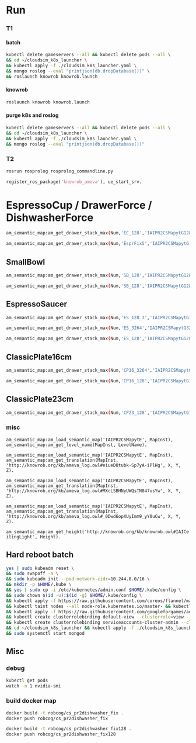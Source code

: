# Run

### T1

#### batch 

```bash
kubectl delete gameservers --all && kubectl delete pods --all \
&& cd ~/cloudsim_k8s_launcher \
&& kubectl apply -f ./cloudsim_k8s_launcher.yaml \
&& mongo roslog --eval "printjson(db.dropDatabase())" \
&& roslaunch knowrob knowrob.launch
```

#### knowrob 
```bash
roslaunch knowrob knowrob.launch
```

#### purge k8s and roslog
```bash
kubectl delete gameservers --all && kubectl delete pods --all \
&& cd ~/cloudsim_k8s_launcher \
&& kubectl apply -f ./cloudsim_k8s_launcher.yaml \
&& mongo roslog --eval "printjson(db.dropDatabase())"
```

### T2

```bash
rosrun rosprolog rosprolog_commandline.py
```

```pl
register_ros_package('knowrob_ameva'), ue_start_srv.
```

# EspressoCup / DrawerForce / DishwasherForce

```bash
am_semantic_map:am_get_drawer_stack_max(Num,'EC_128','IAIPR2CSMapytG128','http://knowrob.org/kb/knowrob.owl#EspressoCup','http://knowrob.org/kb/ameva_log.owl#5hJLcyxGBEaaac6EwzeRQQ', 13, 0, 0, 45, 0, 0, 'http://knowrob.org/kb/ameva_log.owl#eiueD8tubk-Sp7yA-iPlHg', 'http://knowrob.org/kb/ameva_log.owl#MXcLSBHNyUWQsTN847usYw', 'http://knowrob.org/kb/ameva_log.owl#_0Dwd6opXUyImm9_yY0uCw', 5, 0, 0, 1).

am_semantic_map:am_get_drawer_stack_max(Num,'EsprFix5','IAIPR2CSMapytG','http://knowrob.org/kb/knowrob.owl#EspressoCup','http://knowrob.org/kb/ameva_log.owl#5hJLcyxGBEaaac6EwzeRQQ', 13, 0, 0, 45, 0, 0, 'http://knowrob.org/kb/ameva_log.owl#eiueD8tubk-Sp7yA-iPlHg', 'http://knowrob.org/kb/ameva_log.owl#MXcLSBHNyUWQsTN847usYw', 'http://knowrob.org/kb/ameva_log.owl#_0Dwd6opXUyImm9_yY0uCw', 5, 0, 0, 1).
```

## SmallBowl

```bash
am_semantic_map:am_get_drawer_stack_max(Num,'SB_128','IAIPR2CSMapytG128','http://knowrob.org/kb/knowrob.owl#SmallBowl','http://knowrob.org/kb/ameva_log.owl#5hJLcyxGBEaaac6EwzeRQQ', 15, 0, 0, 45, 0, 0, 'http://knowrob.org/kb/ameva_log.owl#eiueD8tubk-Sp7yA-iPlHg', 'http://knowrob.org/kb/ameva_log.owl#MXcLSBHNyUWQsTN847usYw', 'http://knowrob.org/kb/ameva_log.owl#_0Dwd6opXUyImm9_yY0uCw', 5, 0, 0, 1).

am_semantic_map:am_get_drawer_stack_max(Num,'SB_128','IAIPR2CSMapytG128','http://knowrob.org/kb/knowrob.owl#SmallBowl','http://knowrob.org/kb/ameva_log.owl#5hJLcyxGBEaaac6EwzeRQQ', 14, 0, 0, 45, 0, 0, 'http://knowrob.org/kb/ameva_log.owl#eiueD8tubk-Sp7yA-iPlHg', 'http://knowrob.org/kb/ameva_log.owl#MXcLSBHNyUWQsTN847usYw', 'http://knowrob.org/kb/ameva_log.owl#_0Dwd6opXUyImm9_yY0uCw', 10, 0, 0, 1).
```

## EspressoSaucer

```bash
am_semantic_map:am_get_drawer_stack_max(Num,'ES_128_3','IAIPR2CSMapytG128','http://knowrob.org/kb/knowrob.owl#EspressoSaucer','http://knowrob.org/kb/ameva_log.owl#5hJLcyxGBEaaac6EwzeRQQ', 15, 0, 0, 45, 0, 0, 'http://knowrob.org/kb/ameva_log.owl#eiueD8tubk-Sp7yA-iPlHg', 'http://knowrob.org/kb/ameva_log.owl#MXcLSBHNyUWQsTN847usYw', 'http://knowrob.org/kb/ameva_log.owl#_0Dwd6opXUyImm9_yY0uCw', 5, 0, 0, 1).

am_semantic_map:am_get_drawer_stack_max(Num,'ES_3264','IAIPR2CSMapytG3264','http://knowrob.org/kb/knowrob.owl#EspressoSaucer','http://knowrob.org/kb/ameva_log.owl#5hJLcyxGBEaaac6EwzeRQQ', 15, 0, 0, 45, 0, 0, 'http://knowrob.org/kb/ameva_log.owl#eiueD8tubk-Sp7yA-iPlHg', 'http://knowrob.org/kb/ameva_log.owl#MXcLSBHNyUWQsTN847usYw', 'http://knowrob.org/kb/ameva_log.owl#_0Dwd6opXUyImm9_yY0uCw', 5, 0, 0, 1).

am_semantic_map:am_get_drawer_stack_max(Num,'ES_128','IAIPR2CSMapytG128','http://knowrob.org/kb/knowrob.owl#EspressoSaucer','http://knowrob.org/kb/ameva_log.owl#5hJLcyxGBEaaac6EwzeRQQ', 15, 0, 0, 45, 0, 0, 'http://knowrob.org/kb/ameva_log.owl#eiueD8tubk-Sp7yA-iPlHg', 'http://knowrob.org/kb/ameva_log.owl#MXcLSBHNyUWQsTN847usYw', 'http://knowrob.org/kb/ameva_log.owl#_0Dwd6opXUyImm9_yY0uCw', 5, 0, 0, 1).
```

## ClassicPlate16cm

```bash
am_semantic_map:am_get_drawer_stack_max(Num,'CP16_3264','IAIPR2CSMapytG3264','http://knowrob.org/kb/knowrob.owl#ClassicPlate16cm','http://knowrob.org/kb/ameva_log.owl#5hJLcyxGBEaaac6EwzeRQQ', 15, 0, 0, 45, 0, 0, 'http://knowrob.org/kb/ameva_log.owl#eiueD8tubk-Sp7yA-iPlHg', 'http://knowrob.org/kb/ameva_log.owl#MXcLSBHNyUWQsTN847usYw', 'http://knowrob.org/kb/ameva_log.owl#_0Dwd6opXUyImm9_yY0uCw', 5, 0, 0, 1).

am_semantic_map:am_get_drawer_stack_max(Num,'CP16_128','IAIPR2CSMapytG128','http://knowrob.org/kb/knowrob.owl#ClassicPlate16cm','http://knowrob.org/kb/ameva_log.owl#5hJLcyxGBEaaac6EwzeRQQ', 15, 0, 0, 45, 0, 0, 'http://knowrob.org/kb/ameva_log.owl#eiueD8tubk-Sp7yA-iPlHg', 'http://knowrob.org/kb/ameva_log.owl#MXcLSBHNyUWQsTN847usYw', 'http://knowrob.org/kb/ameva_log.owl#_0Dwd6opXUyImm9_yY0uCw', 5, 0, 0, 1).
```

## ClassicPlate23cm

```bash
am_semantic_map:am_get_drawer_stack_max(Num,'CP23_128','IAIPR2CSMapytG128','http://knowrob.org/kb/knowrob.owl#ClassicPlate23cm','http://knowrob.org/kb/ameva_log.owl#5hJLcyxGBEaaac6EwzeRQQ', 15, 0, 0, 45, 0, 0, 'http://knowrob.org/kb/ameva_log.owl#eiueD8tubk-Sp7yA-iPlHg', 'http://knowrob.org/kb/ameva_log.owl#MXcLSBHNyUWQsTN847usYw', 'http://knowrob.org/kb/ameva_log.owl#_0Dwd6opXUyImm9_yY0uCw', 5, 0, 0, 1).
```

### misc

`am_semantic_map:am_load_semantic_map('IAIPR2CSMapytE', MapInst), am_semantic_map:am_get_level_name(MapInst, LevelName).`

`am_semantic_map:am_load_semantic_map('IAIPR2CSMapytE', MapInst), am_semantic_map:am_get_translation(MapInst, 'http://knowrob.org/kb/ameva_log.owl#eiueD8tubk-Sp7yA-iPlHg', X, Y, Z).`

`am_semantic_map:am_load_semantic_map('IAIPR2CSMapytE', MapInst), am_semantic_map:am_get_translation(MapInst, 'http://knowrob.org/kb/ameva_log.owl#MXcLSBHNyUWQsTN847usYw', X, Y, Z).`

`am_semantic_map:am_load_semantic_map('IAIPR2CSMapytE', MapInst), am_semantic_map:am_get_translation(MapInst, 'http://knowrob.org/kb/ameva_log.owl#_0Dwd6opXUyImm9_yY0uCw', X, Y, Z).`

`am_semantic_map:am_get_height('http://knowrob.org/kb/knowrob.owl#IAICeilingLight', Height).`

## Hard reboot batch

```bash
yes | sudo kubeadm reset \
&& sudo swapoff -a \
&& sudo kubeadm init --pod-network-cidr=10.244.0.0/16 \
&& mkdir -p $HOME/.kube \
&& yes | sudo cp -i /etc/kubernetes/admin.conf $HOME/.kube/config \
&& sudo chown $(id -u):$(id -g) $HOME/.kube/config \
&& kubectl apply -f https://raw.githubusercontent.com/coreos/flannel/master/Documentation/kube-flannel.yml \
&& kubectl taint nodes --all node-role.kubernetes.io/master- && kubectl create namespace agones-system \
&& kubectl apply -f https://raw.githubusercontent.com/googleforgames/agones/release-1.10.0/install/yaml/install.yaml \
&& kubectl create clusterrolebinding default-view --clusterrole=view --serviceaccount=default:default \
&& kubectl create clusterrolebinding serviceaccounts-cluster-admin --clusterrole=cluster-admin --group=system:serviceaccounts \
&& cd ~/cloudsim_k8s_launcher && kubectl apply -f ./cloudsim_k8s_launcher.yaml \
&& sudo systemctl start mongod
```

## Misc

### debug

```bash
kubectl get pods
watch -n 1 nvidia-smi
```


### build docker map

```bash
docker build -t robcog/cs_pr2dishwasher_fix . 
docker push robcog/cs_pr2dishwasher_fix

docker build -t robcog/cs_pr2dishwasher_fix128 . 
docker push robcog/cs_pr2dishwasher_fix128
```



